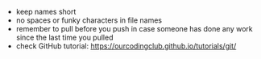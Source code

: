 - keep names short
- no spaces or funky characters in file names
- remember to pull before you push in case someone has done any work since the last time you pulled
- check GitHub tutorial: https://ourcodingclub.github.io/tutorials/git/
